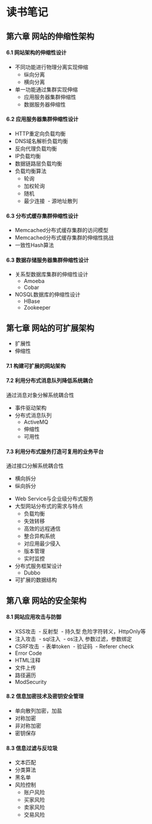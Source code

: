 # 读书笔记


## 第六章 网站的伸缩性架构

#### 6.1  网站架构的伸缩性设计
* 不同功能进行物理分离实现伸缩
  - 纵向分离
  - 横向分离
* 单一功能通过集群实现伸缩
  - 应用服务器集群伸缩性
  - 数据服务器伸缩性 
  
#### 6.2 应用服务器集群伸缩性设计
* HTTP重定向负载均衡
* DNS域名解析负载均衡
* 反向代理负载均衡
* IP负载均衡
* 数据链路层负载均衡
* 负载均衡算法
  - 轮询
  - 加权轮询
  - 随机
  - 最少连接
  - 源地址散列  

#### 6.3 分布式缓存集群伸缩性设计
* Memcached分布式缓存集群的访问模型
* Memcached分布式缓存集群的伸缩性挑战
* 一致性Hash算法

#### 6.3 数据存储服务器集群伸缩性设计
* 关系型数据库集群的伸缩性设计
  - Amoeba
  - Cobar
* NOSQL数据库的伸缩性设计
  - HBase
  - Zookeeper


## 第七章 网站的可扩展架构

  - 扩展性
  - 伸缩性
#### 7.1 构建可扩展的网站架构

#### 7.2 利用分布式消息队列降低系统耦合
通过消息对象分解系统耦合性
* 事件驱动架构
* 分布式消息队列
  - ActiveMQ
  - 伸缩性
  - 可用性
  
#### 7.3 利用分布式服务打造可复用的业务平台
通过接口分解系统耦合性
  - 横向拆分
  - 纵向拆分
* Web Service与企业级分布式服务
* 大型网站分布式的需求与特点
  - 负载均衡
  - 失效转移
  - 高效的远程通信
  - 整合异构系统
  - 对应用最少侵入
  - 版本管理
  - 实时监控
* 分布式服务框架设计
  - Dubbo
* 可扩展的数据结构


## 第八章 网站的安全架构

#### 8.1 网站应用攻击与防御
* XSS攻击
  - 反射型
  - 持久型
危险字符转义，HttpOnly等
* 注入攻击
  - sql注入
  - os注入
参数过滤，参数绑定
* CSRF攻击
  - 表单token
  - 验证码
  - Referer check
* Error Code
* HTML注释
* 文件上传
* 路径遍历
* ModSecurity

#### 8.2 信息加密技术及密钥安全管理
* 单向散列加密，加盐
* 对称加密
* 非对称加密
* 密钥保存

#### 8.3 信息过滤与反垃圾
* 文本匹配
* 分类算法
* 黑名单
* 风险控制
  - 账户风险
  - 买家风险
  - 卖家风险
  - 交易风险






